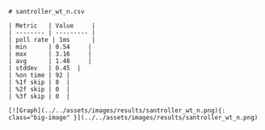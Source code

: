 
    # santroller_wt_n.csv

    | Metric   | Value     |
    | -------- | --------- |
    | poll rate | 1ms      |
    | min      | 0.54     |
    | max      | 3.16     |
    | avg      | 1.48     |
    | stddev   | 0.45  |
    | %on time | 92 |
    | %1f skip | 8  |
    | %2f skip | 0  |
    | %3f skip | 0  |

    [![Graph](../../assets/images/results/santroller_wt_n.png){: class="big-image" }](../../assets/images/results/santroller_wt_n.png)

    
